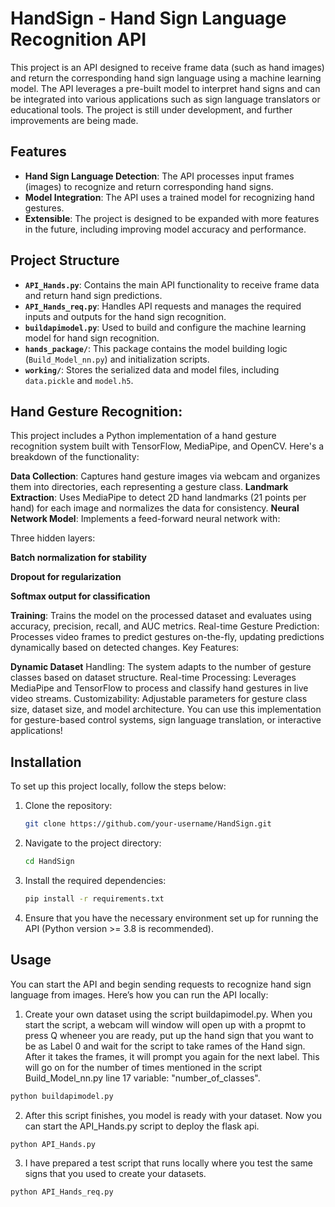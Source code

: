 # HandSign - Hand Sign Language Recognition API

This project is an API designed to receive frame data (such as hand images) and return the corresponding hand sign language using a machine learning model. The API leverages a pre-built model to interpret hand signs and can be integrated into various applications such as sign language translators or educational tools. The project is still under development, and further improvements are being made.

## Features

- **Hand Sign Language Detection**: The API processes input frames (images) to recognize and return corresponding hand signs.
- **Model Integration**: The API uses a trained model for recognizing hand gestures.
- **Extensible**: The project is designed to be expanded with more features in the future, including improving model accuracy and performance.

## Project Structure

- **`API_Hands.py`**: Contains the main API functionality to receive frame data and return hand sign predictions.
- **`API_Hands_req.py`**: Handles API requests and manages the required inputs and outputs for the hand sign recognition.
- **`buildapimodel.py`**: Used to build and configure the machine learning model for hand sign recognition.
- **`hands_package/`**: This package contains the model building logic (`Build_Model_nn.py`) and initialization scripts.
- **`working/`**: Stores the serialized data and model files, including `data.pickle` and `model.h5`.

## Hand Gesture Recognition: 
This project includes a Python implementation of a hand gesture recognition system built with TensorFlow, MediaPipe, and OpenCV. Here's a breakdown of the functionality:

**Data Collection**: Captures hand gesture images via webcam and organizes them into directories, each representing a gesture class.
**Landmark Extraction**: Uses MediaPipe to detect 2D hand landmarks (21 points per hand) for each image and normalizes the data for consistency.
**Neural Network Model**: Implements a feed-forward neural network with:

Three hidden layers:

**Batch normalization for stability**

**Dropout for regularization**

**Softmax output for classification**

**Training**: Trains the model on the processed dataset and evaluates using accuracy, precision, recall, and AUC metrics.
Real-time Gesture Prediction: Processes video frames to predict gestures on-the-fly, updating predictions dynamically based on detected changes.
Key Features:

**Dynamic Dataset** Handling: The system adapts to the number of gesture classes based on dataset structure.
Real-time Processing: Leverages MediaPipe and TensorFlow to process and classify hand gestures in live video streams.
Customizability: Adjustable parameters for gesture class size, dataset size, and model architecture.
You can use this implementation for gesture-based control systems, sign language translation, or interactive applications!

## Installation

To set up this project locally, follow the steps below:

1. Clone the repository:

    ```bash
    git clone https://github.com/your-username/HandSign.git
    ```

2. Navigate to the project directory:

    ```bash
    cd HandSign
    ```

3. Install the required dependencies:

    ```bash
    pip install -r requirements.txt
    ```

4. Ensure that you have the necessary environment set up for running the API (Python version >= 3.8 is recommended).

## Usage

You can start the API and begin sending requests to recognize hand sign language from images. Here’s how you can run the API locally:

1. Create your own dataset using the script buildapimodel.py. When you start the script, a webcam will window will open up with a propmt to press Q wheneer you are ready, put up the hand sign that you want to be as Label 0 and wait for the script to take rames of the Hand sign. After it takes the frames, it will prompt you again for the next label. This will go on for the number of times mentioned in the script Build_Model_nn.py line 17 variable: "number_of_classes".

```bash
python buildapimodel.py
```

2. After this script finishes, you model is ready with your dataset. Now you can start the API_Hands.py script to deploy the flask api.

```bash
python API_Hands.py
```

3. I have prepared a test script that runs locally where you test the same signs that you used to create your datasets.

```bash
python API_Hands_req.py
```



